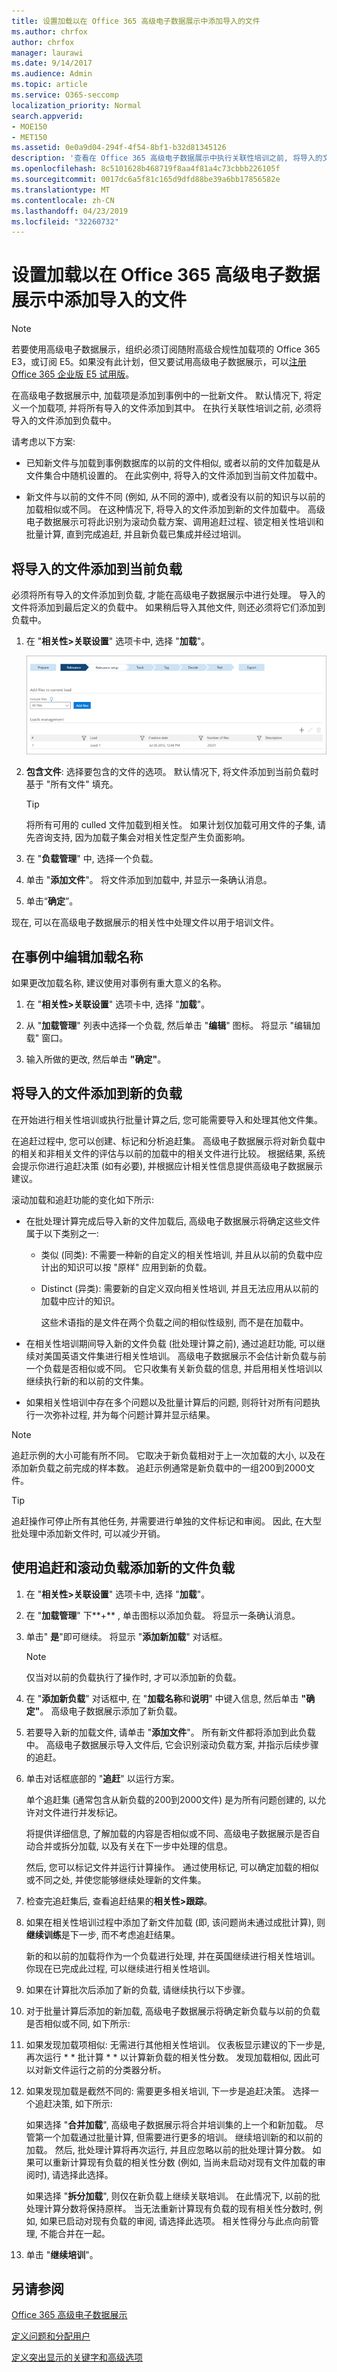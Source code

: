 ```yaml
---
title: 设置加载以在 Office 365 高级电子数据展示中添加导入的文件
ms.author: chrfox
author: chrfox
manager: laurawi
ms.date: 9/14/2017
ms.audience: Admin
ms.topic: article
ms.service: O365-seccomp
localization_priority: Normal
search.appverid:
- MOE150
- MET150
ms.assetid: 0e0a9d04-294f-4f54-8bf1-b32d81345126
description: '查看在 Office 365 高级电子数据展示中执行关联性培训之前, 将导入的文件添加到文件的最后一个已定义负载或批处理的步骤。  '
ms.openlocfilehash: 8c5101628b468719f8aa4f81a4c73cbbb226105f
ms.sourcegitcommit: 0017dc6a5f81c165d9dfd88be39a6bb17856582e
ms.translationtype: MT
ms.contentlocale: zh-CN
ms.lasthandoff: 04/23/2019
ms.locfileid: "32260732"
---
```

# <a name="set-up-loads-to-add-imported-files-in-office-365-advanced-ediscovery"></a>设置加载以在 Office 365 高级电子数据展示中添加导入的文件

> [!NOTE]
> 若要使用高级电子数据展示，组织必须订阅随附高级合规性加载项的 Office 365 E3，或订阅 E5。如果没有此计划，但又要试用高级电子数据展示，可以[注册 Office 365 企业版 E5 试用版](https://go.microsoft.com/fwlink/p/?LinkID=698279)。 
  
在高级电子数据展示中, 加载项是添加到事例中的一批新文件。 默认情况下, 将定义一个加载项, 并将所有导入的文件添加到其中。 在执行关联性培训之前, 必须将导入的文件添加到负载中。 
  
请考虑以下方案:
  
- 已知新文件与加载到事例数据库的以前的文件相似, 或者以前的文件加载是从文件集合中随机设置的。 在此实例中, 将导入的文件添加到当前文件加载中。
    
- 新文件与以前的文件不同 (例如, 从不同的源中), 或者没有以前的知识与以前的加载相似或不同。 在这种情况下, 将导入的文件添加到新的文件加载中。 高级电子数据展示可将此识别为滚动负载方案、调用追赶过程、锁定相关性培训和批量计算, 直到完成追赶, 并且新负载已集成并经过培训。 
    
## <a name="adding-imported-files-to-the-current-load"></a>将导入的文件添加到当前负载

必须将所有导入的文件添加到负载, 才能在高级电子数据展示中进行处理。 导入的文件将添加到最后定义的负载中。 如果稍后导入其他文件, 则还必须将它们添加到负载中。
  
1. 在 "**相关性\>关联设置**" 选项卡中, 选择 "**加载**"。
    
    ![相关性设置加载选项卡](media/278aac7f-655f-462f-852a-6baa5d818768.png)
  
2. **包含文件**: 选择要包含的文件的选项。 默认情况下, 将文件添加到当前负载时基于 "所有文件" 填充。
    
    > [!TIP]
    > 将所有可用的 culled 文件加载到相关性。 如果计划仅加载可用文件的子集, 请先咨询支持, 因为加载子集会对相关性定型产生负面影响。 
  
3. 在 "**负载管理**" 中, 选择一个负载。
    
4. 单击 "**添加文件**"。 将文件添加到加载中, 并显示一条确认消息。 
    
5. 单击“**确定**”。
    
现在, 可以在高级电子数据展示的相关性中处理文件以用于培训文件。
  
## <a name="editing-a-load-name-within-a-case"></a>在事例中编辑加载名称

如果更改加载名称, 建议使用对事例有重大意义的名称。
  
1. 在 "**相关性\>关联设置**" 选项卡中, 选择 "**加载**"。
    
2. 从 "**加载管理**" 列表中选择一个负载, 然后单击 "**编辑**" 图标。 将显示 "编辑加载" 窗口。 
    
3. 输入所做的更改, 然后单击 **"确定"**。
    
## <a name="adding-imported-files-to-a-new-load"></a>将导入的文件添加到新的负载

在开始进行相关性培训或执行批量计算之后, 您可能需要导入和处理其他文件集。 
  
在追赶过程中, 您可以创建、标记和分析追赶集。 高级电子数据展示将对新负载中的相关和非相关文件的评估与以前的加载中的相关文件进行比较。 根据结果, 系统会提示你进行追赶决策 (如有必要), 并根据应计相关性信息提供高级电子数据展示建议。 
  
滚动加载和追赶功能的变化如下所示: 
  
- 在批处理计算完成后导入新的文件加载后, 高级电子数据展示将确定这些文件属于以下类别之一:
    
  - 类似 (同类): 不需要一种新的自定义的相关性培训, 并且从以前的负载中应计出的知识可以按 "原样" 应用到新的负载。 
    
  - Distinct (异类): 需要新的自定义双向相关性培训, 并且无法应用从以前的加载中应计的知识。 
    
    这些术语指的是文件在两个负载之间的相似性级别, 而不是在加载中。 
    
- 在相关性培训期间导入新的文件负载 (批处理计算之前), 通过追赶功能, 可以继续对美国英语文件集进行相关性培训。 高级电子数据展示不会估计新负载与前一个负载是否相似或不同。 它只收集有关新负载的信息, 并启用相关性培训以继续执行新的和以前的文件集。 
    
- 如果相关性培训中存在多个问题以及批量计算后的问题, 则将针对所有问题执行一次弥补过程, 并为每个问题计算并显示结果。
    
> [!NOTE]
> 追赶示例的大小可能有所不同。 它取决于新负载相对于上一次加载的大小, 以及在添加新负载之前完成的样本数。 追赶示例通常是新负载中的一组200到2000文件。 
  
> [!TIP]
> 追赶操作可停止所有其他任务, 并需要进行单独的文件标记和审阅。 因此, 在大型批处理中添加新文件时, 可以减少开销。 
  
## <a name="adding-a-new-file-load-using-catch-up-and-rolling-loads"></a>使用追赶和滚动负载添加新的文件负载

1. 在 "**相关性\>关联设置**" 选项卡中, 选择 "**加载**"。
    
2. 在 "**加载管理**" 下**+** , 单击图标以添加负载。 将显示一条确认消息。 
    
3. 单击" **是**"即可继续。 将显示 "**添加新加载**" 对话框。 
    
    > [!NOTE]
    > 仅当对以前的负载执行了操作时, 才可以添加新的负载。 
  
4. 在 "**添加新负载**" 对话框中, 在 "**加载名称**和**说明**" 中键入信息, 然后单击 **"确定"**。 高级电子数据展示添加了新负载。
    
5. 若要导入新的加载文件, 请单击 "**添加文件**"。 所有新文件都将添加到此负载中。 高级电子数据展示导入文件后, 它会识别滚动负载方案, 并指示后续步骤的追赶。
    
6. 单击对话框底部的 "**追赶**" 以运行方案。 
    
    单个追赶集 (通常包含从新负载的200到2000文件) 是为所有问题创建的, 以允许对文件进行并发标记。
    
    将提供详细信息, 了解加载的内容是否相似或不同、高级电子数据展示是否自动合并或拆分加载, 以及有关在下一步中处理的信息。
    
    然后, 您可以标记文件并运行计算操作。 通过使用标记, 可以确定加载的相似或不同之处, 并使您能够继续处理新的文件集。
    
7. 检查完追赶集后, 查看追赶结果的**相关性\>跟踪**。 
    
1. 如果在相关性培训过程中添加了新文件加载 (即, 该问题尚未通过成批计算), 则**继续训练**是下一步, 而不考虑追赶结果。 
    
    新的和以前的加载将作为一个负载进行处理, 并在英国继续进行相关性培训。 你现在已完成此过程, 可以继续进行相关性培训。 
    
2. 如果在计算批次后添加了新的负载, 请继续执行以下步骤。
    
8. 对于批量计算后添加的新加载, 高级电子数据展示将确定新负载与以前的负载是否相似或不同, 如下所示:
    
1. 如果发现加载项相似: 无需进行其他相关性培训。 仪表板显示建议的下一步是, 再次运行 * * 批计算 * * 以计算新负载的相关性分数。 发现加载相似, 因此可以对新文件运行之前的分类器分析。 
    
2. 如果发现加载是截然不同的: 需要更多相关培训, 下一步是追赶决策。 选择一个追赶决策, 如下所示:
    
    如果选择 "**合并加载**", 高级电子数据展示将合并培训集的上一个和新加载。 尽管第一个加载通过批量计算, 但需要进行更多的培训。 继续培训新的和以前的加载。 然后, 批处理计算将再次运行, 并且应忽略以前的批处理计算分数。 如果可以重新计算现有负载的相关性分数 (例如, 当尚未启动对现有文件加载的审阅时), 请选择此选择。
    
    如果选择 "**拆分加载**", 则仅在新负载上继续关联培训。 在此情况下, 以前的批处理计算分数将保持原样。 当无法重新计算现有负载的现有相关性分数时, 例如, 如果已启动对现有负载的审阅, 请选择此选项。 相关性得分与此点向前管理, 不能合并在一起。
    
3. 单击 "**继续培训**"。
    
## <a name="see-also"></a>另请参阅

[Office 365 高级电子数据展示](office-365-advanced-ediscovery.md)
  
[定义问题和分配用户](define-issues-and-assign-users.md)
  
[定义突出显示的关键字和高级选项](define-highlighted-keywords-and-advanced-options.md)

